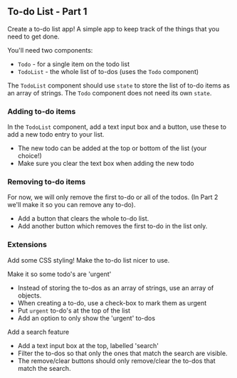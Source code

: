## To-do List - Part 1

Create a to-do list app! A simple app to keep track of the things that you need to get done.

You'll need two components:
 - `Todo` - for a single item on the todo list
 - `TodoList` - the whole list of to-dos (uses the `Todo` component)

The `TodoList` component should use `state` to store the list of to-do items as an array of strings. The `Todo` component does not need its own `state`.

### Adding to-do items

In the `TodoList` component, add a text input box and a button, use these to add a new todo entry to your list.

- The new todo can be added at the top or bottom of the list (your choice!)
- Make sure you clear the text box when adding the new todo

### Removing to-do items

For now, we will only remove the first to-do or all of the todos. (In Part 2 we'll make it so you can remove any to-do).

- Add a button that clears the whole to-do list.
- Add another button which removes the first to-do in the list only.

### Extensions

Add some CSS styling! Make the to-do list nicer to use.

Make it so some todo's are 'urgent'
 - Instead of storing the to-dos as an array of strings, use an array of objects. 
 - When creating a to-do, use a check-box to mark them as urgent
 - Put `urgent` to-do's at the top of the list
 - Add an option to only show the 'urgent' to-dos

Add a search feature
 - Add a text input box at the top, labelled 'search'
 - Filter the to-dos so that only the ones that match the search are visible.
 - The remove/clear buttons should only remove/clear the to-dos that match the search.

